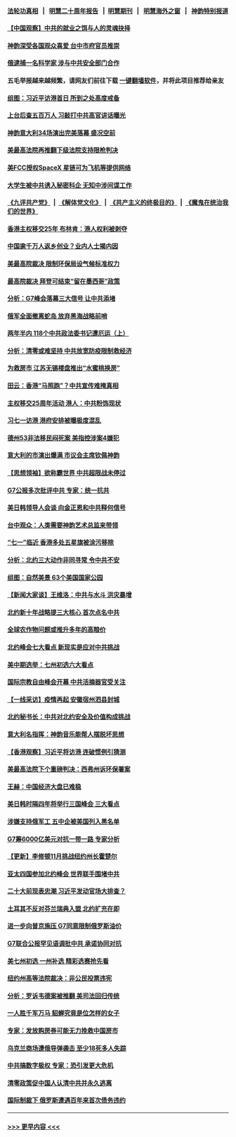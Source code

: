 #### [法轮功真相](https://github.com/gfw-breaker/truth/blob/master/README.md?t=0) &nbsp;&nbsp;|&nbsp;&nbsp; [明慧二十周年报告](https://github.com/gfw-breaker/mh-reports/blob/master/README.md?t=0) &nbsp;&nbsp;|&nbsp;&nbsp;[明慧期刊](https://github.com/gfw-breaker/mh-qikan) &nbsp;&nbsp;|&nbsp;&nbsp; [明慧海外之窗](https://github.com/gfw-breaker/mh-news/blob/master/README.md?t=0) &nbsp;&nbsp;|&nbsp;&nbsp; [神韵特别报道](https://github.com/gfw-breaker/mh-news/blob/master/shenyun.md?t=0)
#### [【中国观察】中共的就业之饵与人的灵魂抉择](../pages/nf4514/n13771353.md?t=07012051) 
#### [神韵深受各国观众喜爱 台中市府官员推崇](../pages/nf4514/n13771070.md?t=07012051) 
#### [俄逮捕一名科学家 涉与中共安全部门合作](../pages/nf4514/n13771389.md?t=07012051) 
#### 五毛举报越来越频繁，请网友们前往下载 [一键翻墙软件](https://github.com/gfw-breaker/ssr-accounts)，并将此项目推荐给亲友
#### [组图：习近平访港首日 所到之处高度戒备](../pages/nf4514/n13771338.md?t=07012051) 
#### [上台后查五百万人 习敲打中共高官讲话曝光](../pages/nf4514/n13771196.md?t=07012051) 
#### [神韵意大利34场演出完美落幕 盛况空前](../pages/nf4514/n13771095.md?t=07012051) 
#### [美最高法院再推翻下级法院支持限枪判决](../pages/nf4514/n13771033.md?t=07012051) 
#### [美FCC授权SpaceX 星链可为飞机等提供网络](../pages/nf4514/n13771158.md?t=07012051) 
#### [大学生被中共诱入秘密科企 无知中涉间谍工作](../pages/nf4514/n13771025.md?t=07012051) 
#### [《九评共产党》](https://github.com/begood0513/9ping.md/blob/master/README.md) &nbsp;|&nbsp; [《解体党文化》](../../../../jtdwh.md/blob/master/README.md)  &nbsp;|&nbsp; [《共产主义的终极目的》](../../../../gczydzjmd.md/blob/master/README.md) &nbsp;|&nbsp; [《魔鬼在统治我们的世界》](../../../../mgztzwmdsj.md/blob/master/README.md) 
#### [香港主权移交25年 布林肯：港人权利被剥夺](../pages/nf4514/n13770972.md?t=07012051) 
#### [中国逾千万人返乡创业？业内人士揭内因](../pages/nf4514/n13770780.md?t=07012051) 
#### [美最高院裁决 限制环保局设气候标准权力](../pages/nf4514/n13770868.md?t=07012051) 
#### [最高院裁决 拜登可结束“留在墨西哥”政策](../pages/nf4514/n13770877.md?t=07012051) 
#### [分析：G7峰会落幕三大信号 让中共添堵](../pages/nf4514/n13770331.md?t=07012051) 
#### [俄军全面撤离蛇岛 放弃黑海战略前哨](../pages/nf4514/n13770716.md?t=07012051) 
#### [两年半内 118个中共政法委书记遭厄运（上）](../pages/nf4514/n13763600.md?t=07012051) 
#### [分析：清零或难坚持 中共放宽防疫限制救经济](../pages/nf4514/n13770641.md?t=07012051) 
#### [为救房市 江苏无锡楼盘推出“水蜜桃换房”](../pages/nf4514/n13770456.md?t=07012051) 
#### [田云：香港“马照跑”？中共宣传难掩真相](../pages/nf4514/n13770539.md?t=07012051) 
#### [主权移交25周年活动 港人：中共粉饰现状](../pages/nf4514/n13770525.md?t=07012051) 
#### [习七一访港 港府安排被曝极度混乱](../pages/nf4514/n13770319.md?t=07012051) 
#### [德州53非法移民闷死案 美指控涉案4嫌犯](../pages/nf4514/n13770349.md?t=07012051) 
#### [意大利的市演出爆满 市议会主席钦佩神韵](../pages/nf4514/n13770409.md?t=07012051) 
#### [【思想领袖】欲称霸世界 中共超限战未停过](../pages/nf4514/n13745142.md?t=07012051) 
#### [G7公报多次批评中共 专家：统一抗共](../pages/nf4514/n13770257.md?t=07012051) 
#### [美日韩领导人会谈 向金正恩和中共释何信号](../pages/nf4514/n13770127.md?t=07012051) 
#### [台中观众：人类需要神韵艺术总监来带领](../pages/nf4514/n13770122.md?t=07012051) 
#### [“七一”临近 香港多处五星旗被涂污移除](../pages/nf4514/n13770211.md?t=07012051) 
#### [分析：北约三大动作非同寻常 令中共不安](../pages/nf4514/n13770139.md?t=07012051) 
#### [组图：自然美景 63个美国国家公园](../pages/nf4514/n13769703.md?t=07012051) 
#### [【新闻大家谈】王维洛：中共与水斗 洪灾暴增](../pages/nf4514/n13769655.md?t=07012051) 
#### [北约新十年战略提三大核心 首次点名中共](../pages/nf4514/n13770147.md?t=07012051) 
#### [全球农作物问题或推升多年的高粮价](../pages/nf4514/n13769592.md?t=07012051) 
#### [北约峰会七大看点 新现实是应对中共挑战](../pages/nf4514/n13769989.md?t=07012051) 
#### [美中期选举：七州初选六大看点](../pages/nf4514/n13769936.md?t=07012051) 
#### [国际宗教自由峰会开幕 中共活摘器官受关注](../pages/nf4514/n13769995.md?t=07012051) 
#### [【一线采访】疫情再起 安徽宿州泗县封城](../pages/nf4514/n13769890.md?t=07012051) 
#### [北约秘书长：中共对北约安全及价值构成挑战](../pages/nf4514/n13769831.md?t=07012051) 
#### [意大利名指挥：神韵音乐能帮人摆脱坏思想](../pages/nf4514/n13769693.md?t=07012051) 
#### [【香港观察】习近平将访港 连破惯例引猜测](../pages/nf4514/n13769810.md?t=07012051) 
#### [美最高法院下个重磅判决：西弗州诉环保署案](../pages/nf4514/n13769362.md?t=07012051) 
#### [王赫：中国经济大盘已难稳](../pages/nf4514/n13769665.md?t=07012051) 
#### [美日韩时隔四年将举行三国峰会 三大看点](../pages/nf4514/n13769746.md?t=07012051) 
#### [涉嫌支持俄军工 五中企被美国列入黑名单](../pages/nf4514/n13769660.md?t=07012051) 
#### [G7筹6000亿美元对抗一带一路 专家分析](../pages/nf4514/n13769510.md?t=07012051) 
#### [【更新】李修顿11月挑战纽约州长霍楚尔](../pages/nf4514/n13769503.md?t=07012051) 
#### [亚太四国参加北约峰会 世界联手围堵中共](../pages/nf4514/n13769462.md?t=07012051) 
#### [二十大前现表忠潮 习近平发动官场大排查？](../pages/nf4514/n13769156.md?t=07012051) 
#### [土耳其不反对芬兰瑞典入盟 北约扩充在即](../pages/nf4514/n13769476.md?t=07012051) 
#### [进一步向普京施压 G7同意限制俄罗斯油价](../pages/nf4514/n13769361.md?t=07012051) 
#### [G7联合公报罕见语调批中共 承诺协同对抗](../pages/nf4514/n13769314.md?t=07012051) 
#### [美七州初选 一州补选 精彩选赛抢先看](../pages/nf4514/n13768724.md?t=07012051) 
#### [纽约州高等法院裁决：非公民投票违宪](../pages/nf4514/n13768925.md?t=07012051) 
#### [分析：罗诉韦德案被推翻 美司法回归传统](../pages/nf4514/n13768824.md?t=07012051) 
#### [一人胜千军万马 貂蝉究竟是位怎样的女子](../pages/nf4514/n13766054.md?t=07012051) 
#### [专家：发放购房券可能无力挽救中国房市](../pages/nf4514/n13769001.md?t=07012051) 
#### [乌克兰商场遭俄导弹袭击 至少18死多人失踪](../pages/nf4514/n13768836.md?t=07012051) 
#### [中共搞数字极权 专家：恐引发更大危机](../pages/nf4514/n13768798.md?t=07012051) 
#### [清零政策促中国人认清中共并永久逃离](../pages/nf4514/n13768710.md?t=07012051) 
#### [国际制裁下 俄罗斯遭遇百年来首次债务违约](../pages/nf4514/n13768692.md?t=07012051) 

----
#### [ >>> 更早内容 <<< ](../indexes/nf4514-earlier.md)
